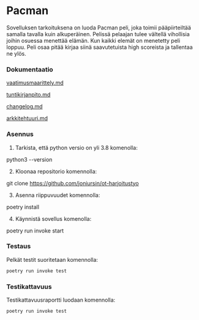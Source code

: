 # Pacman

Sovelluksen tarkoituksena on luoda Pacman peli, joka toimii pääpiirteiltää samalla tavalla kuin alkuperäinen. Pelissä pelaajan tulee vältellä vihollisia joihin osuessa menettää elämän. Kun kaikki elemät on menetetty peli loppuu. Peli osaa pitää kirjaa siinä saavutetuista high scoreista ja tallentaa ne ylös.

### Dokumentaatio

[vaatimusmaarittely.md](https://github.com/joniursin/ot-harjoitustyo/blob/main/pacman/dokumentaatio/vaatimusmaarittely.md)

[tuntikirjanpito.md](https://github.com/joniursin/ot-harjoitustyo/blob/main/pacman/dokumentaatio/tuntikirjanpito.md)

[changelog.md](https://github.com/joniursin/ot-harjoitustyo/blob/main/pacman/dokumentaatio/changelog.md)

[arkkitehtuuri.md](https://github.com/joniursin/ot-harjoitustyo/blob/main/pacman/dokumentaatio/arkkitehtuuri.md)

### Asennus

1. Tarkista, että python versio on yli 3.8 komenolla:

python3 --version

2. Kloonaa repositorio komennolla:

git clone https://github.com/joniursin/ot-harjoitustyo

3. Asenna riippuvuudet komennolla:

poetry install

4. Käynnistä sovellus komenolla:

poetry run invoke start

### Testaus

Pelkät testit suoritetaan komennolla:

```bash
poetry run invoke test
```

### Testikattavuus

Testikattavuusraportti luodaan komennolla:

```bash
poetry run invoke test
```
